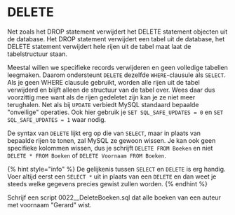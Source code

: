 # DELETE

Net zoals het DROP statement verwijdert het DELETE statement objecten uit de database. Het DROP statement verwijdert een tabel uit de database, het DELETE statement verwijdert hele rijen uit de tabel maat laat de tabelstructuur staan.

Meestal willen we specifieke records verwijderen en geen volledige tabellen leegmaken. Daarom ondersteunt `DELETE` dezelfde `WHERE`-clausule als `SELECT`. Als je geen WHERE clausule gebruikt, worden alle rijen uit de tabel verwijderd en blijft alleen de structuur van de tabel over. Wees daar dus voorzittig mee want als de rijen gedeletet zijn kan je ze niet meer terughalen. Net als bij `UPDATE` verbiedt MySQL standaard bepaalde "onveilige" operaties. Ook hier gebruik je `SET SQL_SAFE_UPDATES = 0` en `SET SQL_SAFE_UPDATES = 1` waar nodig.

De syntax van `DELETE` lijkt erg op die van `SELECT`, maar in plaats van bepaalde rijen te tonen, zal MySQL ze gewoon wissen. Je kan ook geen specifieke kolommen wissen, dus je schrijft `DELETE FROM Boeken` en niet `DELETE * FROM Boeken` of `DELETE Voornaam FROM Boeken`.

{% hint style="info" %}
De gelijkenis tussen `SELECT` en `DELETE` is erg handig. Voer altijd eerst een `SELECT *` uit in plaats van een `DELETE` en dan weet je steeds welke gegevens precies gewist zullen worden.
{% endhint %}

Schrijf een script 0022\_\_DeleteBoeken.sql dat alle boeken van een auteur met voornaam "Gerard" wist.

